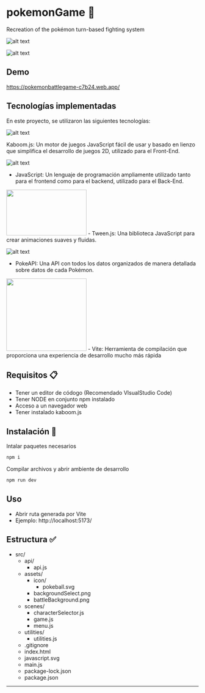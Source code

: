 # pokemonGame 👾
Recreation of the pokémon turn-based fighting system

![alt text](https://cdn.discordapp.com/attachments/717418780065529856/1113507934790500402/image.png)

![alt text](https://cdn.discordapp.com/attachments/717418780065529856/1113508159928139838/image.png)

## Demo
https://pokemonbattlegame-c7b24.web.app/

## Tecnologías implementadas

En este proyecto, se utilizaron las siguientes tecnologías:

![alt text](https://raw.githubusercontent.com/replit/kaboom/be3a93566af6e14f1b927e64eb3fe4249e5d3a3c/kaboom.png)

Kaboom.js: Un motor de juegos JavaScript fácil de     usar y basado en lienzo que simplifica el desarrollo de juegos 2D, utilizado para el Front-End.

![alt text](https://icons.veryicon.com/png/128/business/vscode-program-item-icon/javascript-3.png)
- JavaScript: Un lenguaje de programación ampliamente utilizado tanto para el frontend como para el backend, utilizado para el Back-End.

<img src="https://createjs.com/docs/tweenjs/assets/docs-icon-TweenJS.png" width="210" height="120"> 
- Tween.js: Una biblioteca JavaScript para crear animaciones suaves y fluidas.
 

![alt text](https://pipedream.com/s.v0/app_mvNhzR/logo/orig)
- PokeAPI: Una API con todos los datos organizados de manera detallada sobre datos de cada Pokémon. 


<img src="https://raw.githubusercontent.com/axe-me/vite-plugin-node/HEAD/node-vite.png" width="210" height="190"> 
- Vite: Herramienta de compilación que proporciona una experiencia de desarrollo mucho más rápida 


## Requisitos 📋

- Tener un editor de códogo (Recomendado VIsualStudio Code)
- Tener NODE en conjunto npm instalado
- Acceso a un navegador web
- Tener instalado kaboom.js

## Instalación  🔧

Intalar paquetes necesarios
``` bash
npm i
```
Compilar archivos y abrir ambiente de desarrollo
``` bash
npm run dev
```

## Uso

- Abrir ruta generada por Vite
- Ejemplo: http://localhost:5173/


## Estructura ✅

- src/ 
  - api/
    - api.js
  - assets/
    - icon/
      - pokeball.svg 
    - backgroundSelect.png
    - battleBackground.png   
  - scenes/
    - characterSelector.js
    - game.js
    - menu.js
  - utilities/
    - utilities.js
  - .gitignore
  - index.html
  - javascript.svg
  - main.js
  - package-lock.json
  - package.json
---


